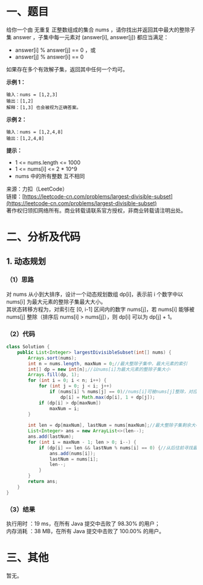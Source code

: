 # 一、题目
给你一个由 无重复 正整数组成的集合 nums ，请你找出并返回其中最大的整除子集 answer ，子集中每一元素对 (answer[i], answer[j]) 都应当满足：            
- answer[i] % answer[j] == 0 ，或
- answer[j] % answer[i] == 0
          
          
如果存在多个有效解子集，返回其中任何一个均可。             
           
**示例 1：**      
```
输入：nums = [1,2,3]
输出：[1,2]
解释：[1,3] 也会被视为正确答案。
```
**示例 2：**      
```
输入：nums = [1,2,4,8]
输出：[1,2,4,8]
```
**提示：**        
- 1 <= nums.length <= 1000
- 1 <= nums[i] <= 2 * 10^9
- nums 中的所有整数 互不相同
           
           
来源：力扣（LeetCode）         
链接：[https://leetcode-cn.com/problems/largest-divisible-subset](https://leetcode-cn.com/problems/largest-divisible-subset)            
著作权归领扣网络所有。商业转载请联系官方授权，非商业转载请注明出处。          
# 二、分析及代码    
## 1. 动态规划
### （1）思路
对 nums 从小到大排序，设计一个动态规划数组 dp[i]，表示前 i 个数字中以 nums[i] 为最大元素的整除子集最大大小。       
其状态转移方程为，对索引在 [0, i-1] 区间内的数字 nums[j]，若 nums[i] 能够被 nums[j] 整除（排序后 nums[i] > nums[j]），则 dp[i] 可以为 dp[j] + 1。         
### （2）代码
```java
class Solution {
    public List<Integer> largestDivisibleSubset(int[] nums) {
        Arrays.sort(nums);
        int n = nums.length, maxNum = 0;//最大整除子集中，最大元素的索引
        int[] dp = new int[n];//以nums[i]为最大元素的整除子集大小
        Arrays.fill(dp, 1);
        for (int i = 0; i < n; i++) {
            for (int j = 0; j < i; j++)
                if (nums[i] % nums[j] == 0)//nums[i]可被nums[j]整除，对应整除子集大小+1
                    dp[i] = Math.max(dp[i], 1 + dp[j]);
            if (dp[i] > dp[maxNum])
                maxNum = i;
        }
        
        int len = dp[maxNum], lastNum = nums[maxNum];//最大整除子集剩余大小，添加的上一元素
        List<Integer> ans = new ArrayList<>(len--);
        ans.add(lastNum);
        for (int i = maxNum - 1; len > 0; i--) {
            if (dp[i] == len && lastNum % nums[i] == 0) {//从后往前寻找最大整除子集中的下一元素
                ans.add(nums[i]);
                lastNum = nums[i];
                len--;
            }
        }
        return ans;
    }
}
```
### （3）结果
执行用时 ：19 ms，在所有 Java 提交中击败了 98.30% 的用户；    
内存消耗 ：38 MB，在所有 Java 提交中击败了 100.00% 的用户。      
# 三、其他
暂无。  
